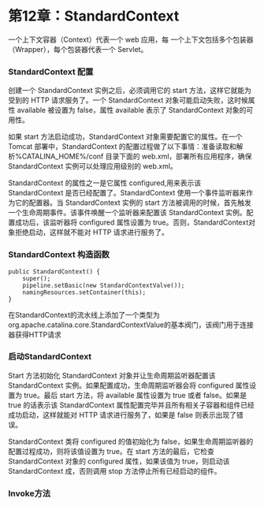 # 第12章：StandardContext #

一个上下文容器（Context）代表一个 web 应用，每
一个上下文包括多个包装器（Wrapper），每个包装器代表一个 Servlet。

### StandardContext 配置 ###

创建一个 StandardContext 实例之后，必须调用它的 start 方法，这样它就能为受到的 HTTP 请求服务了。一个 StandardContext 对象可能启动失败，这时候属性 available 被设置为 false，属性 available 表示了 StandardContext 对象的可用性。

如果 start 方法启动成功，StandardContext 对象需要配置它的属性。在一个Tomcat 部署中，StandardContext 的配置过程做了以下事情：准备读取和解析%CATALINA_HOME%/conf 目录下面的 web.xml，部署所有应用程序，确保StandardContext 实例可以处理应用级别的 web.xml。

StandardContext 的属性之一是它属性 configured,用来表示该
StandardContext 是否已经配置了。StandardContext 使用一个事件监听器来作为它的配置器。当 StandardContext 实例的 start 方法被调用的时候，首先触发一个生命周期事件。该事件唤醒一个监听器来配置该 StandardContext 实例。配置成功后，该监听器将 configured 属性设置为 true。否则，StandardContext对象拒绝启动，这样就不能对 HTTP 请求进行服务了。

### StandardContext  构造函数 ###

	public StandardContext() {
		super();
		pipeline.setBasic(new StandardContextValve());
		namingResources.setContainer(this);
	}

在StandardContext的流水线上添加了一个类型为org.apache.catalina.core.StandardContextValue的基本阀门，该阀门用于连接器获得HTTP请求

### 启动StandardContext ###

Start 方法初始化 StandardContext 对象并让生命周期监听器配置该
StandardContext 实例。如果配置成功，生命周期监听器会将 configured 属性设置为 true。最后 start 方法，将 available 属性设置为 true 或者 false。如果是 true 的话表示该 StandardContext 属性配置完毕并且所有相关子容器和组件已经成功启动，这样就能对 HTTP 请求进行服务了，如果是 false 则表示出现了错误。

StandardContext 类将 configured 的值初始化为 false，如果生命周期监听器的配置过程成功，则将该值设置为 true。在 start 方法的最后，它检查StandardContext 对象的 configured 属性，如果该值为 true，则启动该StandardContext 成，否则调用 stop 方法停止所有已经启动的组件。

### Invoke方法 ###

